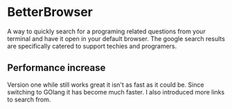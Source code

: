# BetterBrowser
A way to quickly search for a programing related questions from your terminal and have it open in your default browser. The google search results are specifically catered to support techies and programers. 

## Performance increase

Version one while still works great it isn't as fast as it could be. Since switching to GOlang it has become much faster. I also introduced more links to search from.
